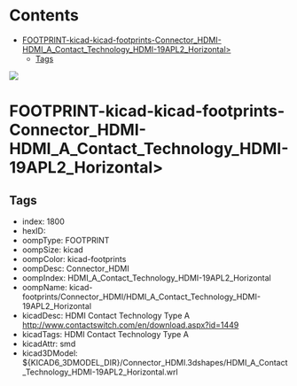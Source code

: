 



Contents
========

* [FOOTPRINT-kicad-kicad-footprints-Connector_HDMI-HDMI_A_Contact_Technology_HDMI-19APL2_Horizontal>](#footprint-kicad-kicad-footprints-connector_hdmi-hdmi_a_contact_technology_hdmi-19apl2_horizontal)
	* [Tags](#tags)
  
![][im]
# FOOTPRINT-kicad-kicad-footprints-Connector_HDMI-HDMI_A_Contact_Technology_HDMI-19APL2_Horizontal>

## Tags

- index: 1800
- hexID: 
- oompType: FOOTPRINT
- oompSize: kicad
- oompColor: kicad-footprints
- oompDesc: Connector_HDMI
- oompIndex: HDMI_A_Contact_Technology_HDMI-19APL2_Horizontal
- oompName: kicad-footprints/Connector_HDMI/HDMI_A_Contact_Technology_HDMI-19APL2_Horizontal
- kicadDesc: HDMI Contact Technology Type A http://www.contactswitch.com/en/download.aspx?id=1449
- kicadTags: HDMI Contact Technology Type A
- kicadAttr: smd
- kicad3DModel: ${KICAD6_3DMODEL_DIR}/Connector_HDMI.3dshapes/HDMI_A_Contact_Technology_HDMI-19APL2_Horizontal.wrl



[im]: image.png
